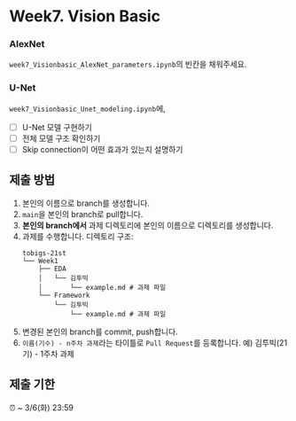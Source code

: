 
# Week7. Vision Basic
### AlexNet

`week7_Visionbasic_AlexNet_parameters.ipynb`의 빈칸을 채워주세요.

### U-Net

`week7_Visionbasic_Unet_modeling.ipynb`에,
- [ ] U-Net 모델 구현하기
- [ ] 전체 모델 구조 확인하기
- [ ] Skip connection이 어떤 효과가 있는지 설명하기

## 제출 방법
1. 본인의 이름으로 branch를 생성합니다.
2. `main`을 본인의 branch로 pull합니다.
3. **본인의 branch에서** 과제 디렉토리에 본인의 이름으로 디렉토리를 생성합니다.
4. 과제를 수행합니다. 디렉토리 구조:
   ```
   tobigs-21st
   └── Week1
       ├── EDA
       │   └── 김투빅
       │       └── example.md # 과제 파일
       └── Framework
           └── 김투빅
               └── example.md # 과제 파일
   ```
5. 변경된 본인의 branch를 commit, push합니다.
6. `이름(기수) - n주차 과제`라는 타이틀로 `Pull Request`를 등록합니다. 예) 김투빅(21기) - 1주차 과제

## 제출 기한
⏰ ~ 3/6(화) 23:59
